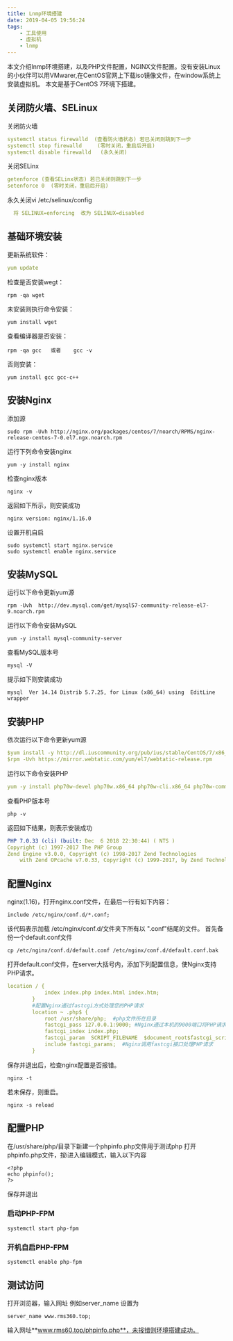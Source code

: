 ```yaml
---
title: Lnmp环境搭建
date: 2019-04-05 19:56:24
tags: 
    - 工具使用
    - 虚拟机
    - lnmp
---
```

本文介绍lnmp环境搭建，以及PHP文件配置，NGINX文件配置。没有安装Linux的小伙伴可以用VMwarer,在CentOS官网上下载iso镜像文件，在window系统上安装虚拟机。
本文是基于CentOS 7环境下搭建。
## 关闭防火墙、SELinux
关闭防火墙
```yaml
systemctl status firewalld  (查看防火墙状态) 若已关闭则跳到下一步
systemctl stop firewalld     (零时关闭，重启后开启)
systemctl disable firewalld   (永久关闭)
```
关闭SELinx
```yaml
getenforce (查看SELinx状态) 若已关闭则跳到下一步
setenforce 0  (零时关闭，重启后开启)
```
永久关闭vi /etc/selinux/config 
```yaml
  将 SELINUX=enforcing  改为 SELINUX=disabled
```

## 基础环境安装
更新系统软件：
```yaml
yum update
```
检查是否安装wegt：
```ejs
rpm -qa wget
```
未安装则执行命令安装：
```ejs
yum install wget
```
查看编译器是否安装：
```ejs
rpm -qa gcc   或者    gcc -v
```
否则安装：
```ejs
yum install gcc gcc-c++
```
## 安装Nginx
添加源
```ejs
sudo rpm -Uvh http://nginx.org/packages/centos/7/noarch/RPMS/nginx-release-centos-7-0.el7.ngx.noarch.rpm
```
运行下列命令安装nginx
```ejs
yum -y install nginx
```
检查nginx版本
```ejs
nginx -v
```
返回如下所示，则安装成功
```ejs
nginx version: nginx/1.16.0
```
设置开机自启
```ejs
sudo systemctl start nginx.service
sudo systemctl enable nginx.service
```

## 安装MySQL
运行以下命令更新yum源
```ejs
rpm -Uvh  http://dev.mysql.com/get/mysql57-community-release-el7-9.noarch.rpm
```
运行以下命令安装MySQL
```ejs
yum -y install mysql-community-server
```
查看MySQL版本号
```ejs
mysql -V
```
提示如下则安装成功
```ejs
mysql  Ver 14.14 Distrib 5.7.25, for Linux (x86_64) using  EditLine wrapper
```
## 安装PHP
依次运行以下命令更新yum源
```yaml
$yum install -y http://dl.iuscommunity.org/pub/ius/stable/CentOS/7/x86_64/ius-release-1.0-15.ius.centos7.noarch.rpm
$rpm -Uvh https://mirror.webtatic.com/yum/el7/webtatic-release.rpm
```
运行以下命令安装PHP
```yaml
yum -y install php70w-devel php70w.x86_64 php70w-cli.x86_64 php70w-common.x86_64 php70w-gd.x86_64 php70w-ldap.x86_64 php70w-mbstring.x86_64 php70w-mcrypt.x86_64  php70w-pdo.x86_64   php70w-mysqlnd  php70w-fpm php70w-opcache php70w-pecl-redis php70w-pecl-mongo
```
查看PHP版本号
```ejs
php -v
```
返回如下结果，则表示安装成功
```yaml
PHP 7.0.33 (cli) (built: Dec  6 2018 22:30:44) ( NTS )
Copyright (c) 1997-2017 The PHP Group
Zend Engine v3.0.0, Copyright (c) 1998-2017 Zend Technologies
    with Zend OPcache v7.0.33, Copyright (c) 1999-2017, by Zend Technologies
```
## 配置Nginx
nginx(1.16)，打开nginx.conf文件，在最后一行有如下内容：
```ejs
include /etc/nginx/conf.d/*.conf;
```
该代码表示加载 /etc/nginx/conf.d/文件夹下所有以 ".conf"结尾的文件。
首先备份一个default.conf文件

```ejs
cp /etc/nginx/conf.d/default.conf /etc/nginx/conf.d/default.conf.bak
```
打开default.conf文件，在server大括号内，添加下列配置信息，使Nginx支持PHP请求。
```yaml
location / {
            index index.php index.html index.htm;
        }
        #配置Nginx通过fastcgi方式处理您的PHP请求
        location ~ .php$ {
            root /usr/share/php;  #php文件所在目录
            fastcgi_pass 127.0.0.1:9000; #Nginx通过本机的9000端口将PHP请求转发给PHP-FPM进行处理。
            fastcgi_index index.php;
            fastcgi_param  SCRIPT_FILENAME  $document_root$fastcgi_script_name;
            include fastcgi_params;  #Nginx调用fastcgi接口处理PHP请求
        }      
```
保存并退出后，检查nginx配置是否报错。
```ejs
nginx -t
```
若未保存，则重启。
```ejs
nginx -s reload
```
## 配置PHP
在/usr/share/php/目录下新建一个phpinfo.php文件用于测试php
打开phpinfo.php文件，按i进入编辑模式，输入以下内容
```ejs
<?php
echo phpinfo();
?>
```
保存并退出
### 启动PHP-FPM
```ejs
systemctl start php-fpm
```
### 开机自启PHP-FPM
```ejs
systemctl enable php-fpm
```
## 测试访问
打开浏览器，输入网址
例如server_name 设置为
```ejs
server_name www.rms360.top;
```
输入网址**www.rms60.top/phpinfo.php**，未报错则环境搭建成功。

